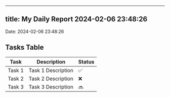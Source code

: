 
---
title: My Daily Report 2024-02-06 23:48:26
---

Date: 2024-02-06 23:48:26

## Tasks Table

| Task | Description | Status |
|------|-------------|--------|
| Task 1 | Task 1 Description | ✅ |
| Task 2 | Task 2 Description | ❌ |
| Task 3 | Task 3 Description | 🔜 |
